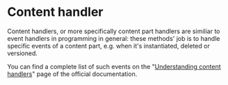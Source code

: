 # Content handler

Content handlers, or more specifically content part handlers are similiar to event handlers in programming in general: these methods' job is to handle specific events of a content part, e.g. when it's instantiated, deleted or versioned.

You can find a complete list of such events on the "[Understanding content handlers](http://docs.orchardproject.net/Documentation/Understanding-content-handlers)" page of the official documentation.

